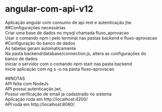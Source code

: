 # angular-com-api-v12
Aplicação angular com consumo de api rest e  autenticação jtw
<br>
##Configurações necessárias
<br>
Criar uma base de dados no mysql chamada fluxo_aprovacao
<br>
Usar o comando  npm i pelo terminal nas pastas  backend e fluxo-aprovacao
<br>
#Configuração do banco de dados
<br>
As tabelas geram automaticamente 
<br>
Na pasta backend/database/connection.js, altera as configurações do banco de dados
<br>
iniciar o servidor com o comando npm start nas pasta backend
<br>
inicie aplicação com ng s -o na pasta fluxo-aprovacao
<br>

  

##NOTAS
<br>
API feita com NodeJs
<br>
API possui autenticação jwt, 
<br>
Possui verificação de email ja cadastrado no sistema
<br>
Aplicação roda em http://localhost:4200/
<br>
API roda em http://localhost:8080/

